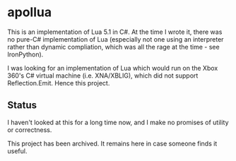 # apollua

This is an implementation of Lua 5.1 in C#.  At the time I wrote it, there was
no pure-C# implementation of Lua (especially not one using an interpreter
rather than dynamic compliation, which was all the rage at the time - see
IronPython).

I was looking for an implementation of Lua which would run on the Xbox 360's
C# virtual machine (i.e. XNA/XBLIG), which did not support Reflection.Emit.
Hence this project.

## Status

I haven't looked at this for a long time now, and I make no promises of
utility or correctness.

This project has been archived.  It remains here in case someone finds it
useful.

